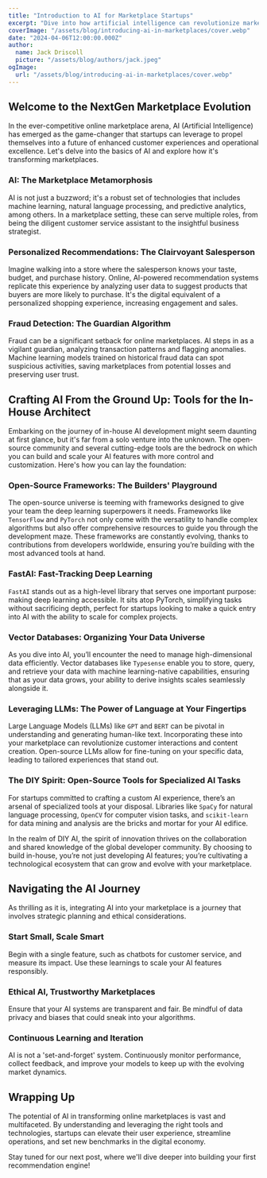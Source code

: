 ```yaml
---
title: "Introduction to AI for Marketplace Startups"
excerpt: "Dive into how artificial intelligence can revolutionize marketplace startups, from personalized recommendations to advanced fraud detection techniques. Explore essential tools and technologies that can empower your startup to harness the power of AI without the need for a large team of data scientists."
coverImage: "/assets/blog/introducing-ai-in-marketplaces/cover.webp"
date: "2024-04-06T12:00:00.000Z"
author:
  name: Jack Driscoll
  picture: "/assets/blog/authors/jack.jpeg"
ogImage:
  url: "/assets/blog/introducing-ai-in-marketplaces/cover.webp"
---
```


## Welcome to the NextGen Marketplace Evolution

In the ever-competitive online marketplace arena, AI (Artificial Intelligence) has emerged as the game-changer that startups can leverage to propel themselves into a future of enhanced customer experiences and operational excellence. Let's delve into the basics of AI and explore how it's transforming marketplaces.

### AI: The Marketplace Metamorphosis

AI is not just a buzzword; it's a robust set of technologies that includes machine learning, natural language processing, and predictive analytics, among others. In a marketplace setting, these can serve multiple roles, from being the diligent customer service assistant to the insightful business strategist.

### Personalized Recommendations: The Clairvoyant Salesperson

Imagine walking into a store where the salesperson knows your taste, budget, and purchase history. Online, AI-powered recommendation systems replicate this experience by analyzing user data to suggest products that buyers are more likely to purchase. It's the digital equivalent of a personalized shopping experience, increasing engagement and sales.

### Fraud Detection: The Guardian Algorithm

Fraud can be a significant setback for online marketplaces. AI steps in as a vigilant guardian, analyzing transaction patterns and flagging anomalies. Machine learning models trained on historical fraud data can spot suspicious activities, saving marketplaces from potential losses and preserving user trust.


## Crafting AI From the Ground Up: Tools for the In-House Architect

Embarking on the journey of in-house AI development might seem daunting at first glance, but it's far from a solo venture into the unknown. The open-source community and several cutting-edge tools are the bedrock on which you can build and scale your AI features with more control and customization. Here's how you can lay the foundation:

### Open-Source Frameworks: The Builders' Playground

The open-source universe is teeming with frameworks designed to give your team the deep learning superpowers it needs. Frameworks like `TensorFlow` and `PyTorch` not only come with the versatility to handle complex algorithms but also offer comprehensive resources to guide you through the development maze. These frameworks are constantly evolving, thanks to contributions from developers worldwide, ensuring you’re building with the most advanced tools at hand.

### FastAI: Fast-Tracking Deep Learning

`FastAI` stands out as a high-level library that serves one important purpose: making deep learning accessible. It sits atop PyTorch, simplifying tasks without sacrificing depth, perfect for startups looking to make a quick entry into AI with the ability to scale for complex projects.

### Vector Databases: Organizing Your Data Universe

As you dive into AI, you’ll encounter the need to manage high-dimensional data efficiently. Vector databases like `Typesense` enable you to store, query, and retrieve your data with machine learning-native capabilities, ensuring that as your data grows, your ability to derive insights scales seamlessly alongside it.

### Leveraging LLMs: The Power of Language at Your Fingertips

Large Language Models (LLMs) like `GPT` and `BERT` can be pivotal in understanding and generating human-like text. Incorporating these into your marketplace can revolutionize customer interactions and content creation. Open-source LLMs allow for fine-tuning on your specific data, leading to tailored experiences that stand out.

### The DIY Spirit: Open-Source Tools for Specialized AI Tasks

For startups committed to crafting a custom AI experience, there’s an arsenal of specialized tools at your disposal. Libraries like `SpaCy` for natural language processing, `OpenCV` for computer vision tasks, and `scikit-learn` for data mining and analysis are the bricks and mortar for your AI edifice.

In the realm of DIY AI, the spirit of innovation thrives on the collaboration and shared knowledge of the global developer community. By choosing to build in-house, you’re not just developing AI features; you’re cultivating a technological ecosystem that can grow and evolve with your marketplace.


## Navigating the AI Journey

As thrilling as it is, integrating AI into your marketplace is a journey that involves strategic planning and ethical considerations. 

### Start Small, Scale Smart

Begin with a single feature, such as chatbots for customer service, and measure its impact. Use these learnings to scale your AI features responsibly.

### Ethical AI, Trustworthy Marketplaces

Ensure that your AI systems are transparent and fair. Be mindful of data privacy and biases that could sneak into your algorithms.

### Continuous Learning and Iteration

AI is not a 'set-and-forget' system. Continuously monitor performance, collect feedback, and improve your models to keep up with the evolving market dynamics.

## Wrapping Up

The potential of AI in transforming online marketplaces is vast and multifaceted. By understanding and leveraging the right tools and technologies, startups can elevate their user experience, streamline operations, and set new benchmarks in the digital economy.

Stay tuned for our next post, where we'll dive deeper into building your first recommendation engine!
